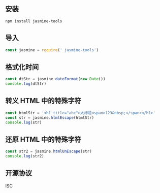 ## 安装
```
npm install jasmine-tools
```

## 导入
```js
const jasmine = require(' jasmine-tools')
```

## 格式化时间 
```js
const dtStr = jasmine.dateFormat(new Date())
console.log(dtStr)
```

## 转义 HTML 中的特殊字符
```js
const htmlStr = '<h1 title="abc">大标题<span>123&nbsp;</span></h1>'
const str = jasmine.htmlEscape(htmlStr)
console.log(str)
```

## 还原 HTML 中的特殊字符
```js
const str2 = jasmine.htmlUnEscape(str)
console.log(str2)
```

## 开源协议
ISC

